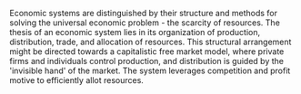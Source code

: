 
Economic systems are distinguished by their structure and methods for solving the universal economic problem - the scarcity of resources. The thesis of an economic system lies in its organization of production, distribution, trade, and allocation of resources. This structural arrangement might be directed towards a capitalistic free market model, where private firms and individuals control production, and distribution is guided by the 'invisible hand' of the market. The system leverages competition and profit motive to efficiently allot resources.

